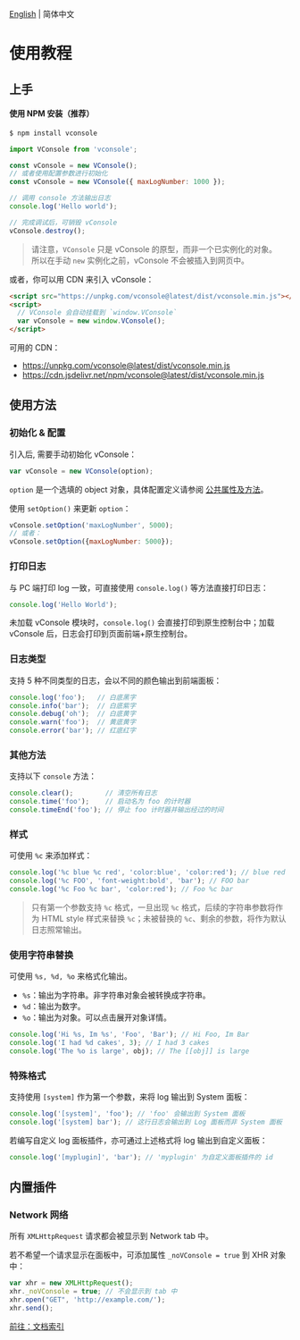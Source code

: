 [English](./tutorial.md) | 简体中文

使用教程
==============================

## 上手

#### 使用 NPM 安装（推荐）

```bash
$ npm install vconsole
```

```javascript
import VConsole from 'vconsole';

const vConsole = new VConsole();
// 或者使用配置参数进行初始化
const vConsole = new VConsole({ maxLogNumber: 1000 });

// 调用 console 方法输出日志
console.log('Hello world');

// 完成调试后，可销毁 vConsole
vConsole.destroy();
```

> 请注意，`VConsole` 只是 vConsole 的原型，而非一个已实例化的对象。  
> 所以在手动 `new` 实例化之前，vConsole 不会被插入到网页中。

或者，你可以用 CDN 来引入 vConsole：

```html
<script src="https://unpkg.com/vconsole@latest/dist/vconsole.min.js"></script>
<script>
  // VConsole 会自动挂载到 `window.VConsole`
  var vConsole = new window.VConsole();
</script>
```

可用的 CDN：

- https://unpkg.com/vconsole@latest/dist/vconsole.min.js
- https://cdn.jsdelivr.net/npm/vconsole@latest/dist/vconsole.min.js




## 使用方法

### 初始化 & 配置

引入后, 需要手动初始化 vConsole：

```javascript
var vConsole = new VConsole(option);
```

`option` 是一个选填的 object 对象，具体配置定义请参阅 [公共属性及方法](./public_properties_methods_CN.md)。

使用 `setOption()` 来更新 `option`：

```javascript
vConsole.setOption('maxLogNumber', 5000);
// 或者：
vConsole.setOption({maxLogNumber: 5000});
```

### 打印日志

与 PC 端打印 log 一致，可直接使用 `console.log()` 等方法直接打印日志：

```javascript
console.log('Hello World');
```

未加载 vConsole 模块时，`console.log()` 会直接打印到原生控制台中；加载 vConsole 后，日志会打印到页面前端+原生控制台。


### 日志类型

支持 5 种不同类型的日志，会以不同的颜色输出到前端面板：

```javascript
console.log('foo');   // 白底黑字
console.info('bar');  // 白底紫字
console.debug('oh');  // 白底黄字
console.warn('foo');  // 黄底黄字
console.error('bar'); // 红底红字
```


### 其他方法

支持以下 `console` 方法：

```javascript
console.clear();        // 清空所有日志
console.time('foo');    // 启动名为 foo 的计时器
console.timeEnd('foo'); // 停止 foo 计时器并输出经过的时间
```



### 样式

可使用 `%c` 来添加样式：

```javascript
console.log('%c blue %c red', 'color:blue', 'color:red'); // blue red
console.log('%c FOO', 'font-weight:bold', 'bar'); // FOO bar
console.log('%c Foo %c bar', 'color:red'); // Foo %c bar
```

> 只有第一个参数支持 `%c` 格式，一旦出现 `%c` 格式，后续的字符串参数将作为 HTML style 样式来替换 `%c`；未被替换的 `%c`、剩余的参数，将作为默认日志照常输出。


### 使用字符串替换

可使用 `%s, %d, %o` 来格式化输出。

- `%s`：输出为字符串。非字符串对象会被转换成字符串。
- `%d`：输出为数字。
- `%o`：输出为对象。可以点击展开对象详情。

```javascript
console.log('Hi %s, Im %s', 'Foo', 'Bar'); // Hi Foo, Im Bar
console.log('I had %d cakes', 3); // I had 3 cakes
console.log('The %o is large', obj); // The [[obj]] is large
```



### 特殊格式

支持使用 `[system]` 作为第一个参数，来将 log 输出到 System 面板：

```javascript
console.log('[system]', 'foo'); // 'foo' 会输出到 System 面板
console.log('[system] bar'); // 这行日志会输出到 Log 面板而非 System 面板
```

若编写自定义 log 面板插件，亦可通过上述格式将 log 输出到自定义面板：

```javascript
console.log('[myplugin]', 'bar'); // 'myplugin' 为自定义面板插件的 id
```


## 内置插件

### Network 网络

所有 `XMLHttpRequest` 请求都会被显示到 Network tab 中。

若不希望一个请求显示在面板中，可添加属性 `_noVConsole = true` 到 XHR 对象中：

```javascript
var xhr = new XMLHttpRequest();
xhr._noVConsole = true; // 不会显示到 tab 中
xhr.open("GET", 'http://example.com/');
xhr.send();
```


[前往：文档索引](./a_doc_index_CN.md)
